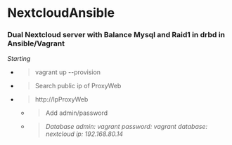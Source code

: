 # NextcloudAnsible
### Dual Nextcloud server with Balance Mysql and Raid1 in drbd in Ansible/Vagrant
*Starting*
* > vagrant up --provision
* > Search public ip of ProxyWeb
* > http://IpProxyWeb
  * > Add admin/password 
  * > *Database admin: vagrant password: vagrant database: nextcloud ip: 192.168.80.14*
